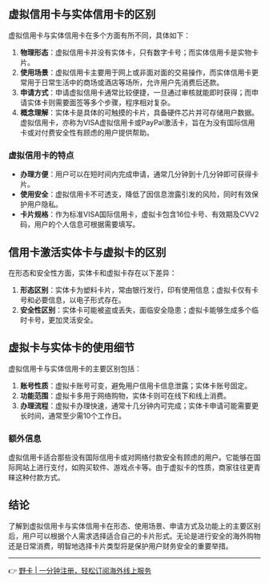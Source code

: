 ## 虚拟信用卡与实体信用卡的区别

虚拟信用卡与实体信用卡在多个方面有所不同，具体如下：

1. **物理形态**：虚拟信用卡并没有实体卡，只有数字卡号；而实体信用卡是实物卡片。
2. **使用场景**：虚拟信用卡主要用于网上或非面对面的交易操作，而实体信用卡更常用于日常生活中的商场或酒店等场所，允许用户先消费后还款。
3. **申请方式**：申请虚拟信用卡通常比较便捷，一旦通过审核就能即时获得；而申请实体卡则需要面签等多个步骤，程序相对复杂。
4. **概念理解**：实体卡是具体的可触摸的卡片，具备硬件芯片并可存储用户数据。虚拟信用卡，亦称为VISA虚拟信用卡或PayPal激活卡，旨在为没有国际信用卡或对付费安全性有顾虑的用户提供帮助。

### 虚拟信用卡的特点

- **办理方便**：用户可以在短时间内完成申请，通常几分钟到十几分钟即可获得卡片。
- **使用安全**：虚拟信用卡不可透支，降低了因信息泄露引发的风险，同时有效保护用户隐私。
- **卡片规格**：作为标准VISA国际信用卡，虚拟卡包含16位卡号、有效期及CVV2码，用户的个人信息可根据需要填写。

## 信用卡激活实体卡与虚拟卡的区别

在形态和安全性方面，实体卡和虚拟卡存在以下差异：

1. **形态区别**：实体卡为塑料卡片，常由银行发行，印有使用信息；虚拟卡仅有卡号和必要信息，以电子形式存在。
2. **安全性区别**：实体卡可能被盗或丢失，面临安全隐患；虚拟卡能够生成多个临时卡号，更加灵活安全。

## 虚拟卡与实体卡的使用细节

虚拟信用卡与实体信用卡的主要区别包括：

1. **账号性质**：虚拟卡账号可变，避免用户信用卡信息泄露；实体卡账号固定。
2. **功能范围**：虚拟卡多用于网络购物，实体卡则可在线下和线上消费。
3. **办理流程**：虚拟卡办理快速，通常十几分钟内可完成；实体卡申请可能需要更长时间，通常至少需10个工作日。

### 额外信息

虚拟信用卡适合那些没有国际信用卡或对网络付款安全有顾虑的用户。它能够在国际网站上进行支付，如购买软件、游戏点卡等。由于虚拟卡的性质，商家往往更青睐这种付款方式。

## 结论

了解到虚拟信用卡与实体信用卡在形态、使用场景、申请方式及功能上的主要区别后，用户可以根据个人需求选择适合自己的卡片形式。无论是进行安全的海外购物还是日常消费，明智地选择卡片类型将是保护用户财务安全的重要举措。

---

👉 [野卡 | 一分钟注册，轻松订阅海外线上服务](https://bit.ly/bewildcard)